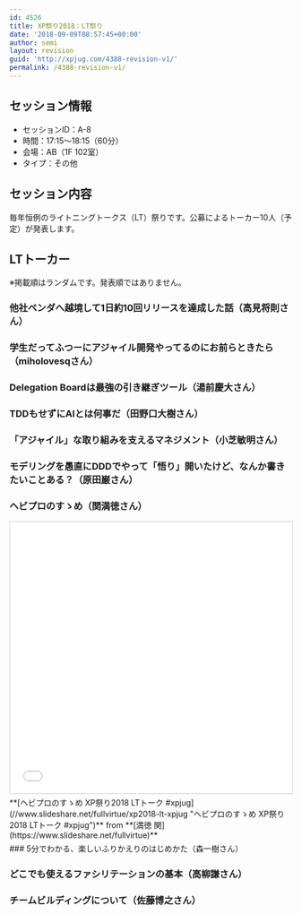 ```yaml
---
id: 4526
title: XP祭り2018：LT祭り
date: '2018-09-09T08:57:45+00:00'
author: semi
layout: revision
guid: 'http://xpjug.com/4388-revision-v1/'
permalink: /4388-revision-v1/
---
```


## セッション情報

- セッションID：A-8
- 時間：17:15～18:15（60分）
- 会場：AB（1F 102室）
- タイプ：その他

## セッション内容

毎年恒例のライトニングトークス（LT）祭りです。公募によるトーカー10人（予定）が発表します。

## LTトーカー

※掲載順はランダムです。発表順ではありません。

### 他社ベンダへ越境して1日約10回リリースを達成した話（高見将則さん）

<script async="" class="speakerdeck-embed" data-id="2f7a79e6adcf46ffa2836f0e01184810" data-ratio="1.77777777777778" src="//speakerdeck.com/assets/embed.js"></script>

### 学生だってふつーにアジャイル開発やってるのにお前らときたら（miholovesqさん）

<script async="" class="speakerdeck-embed" data-id="2bf5f4179486488f9b208832f18453bb" data-ratio="1.77777777777778" src="//speakerdeck.com/assets/embed.js"></script>

### Delegation Boardは最強の引き継ぎツール（湯前慶大さん）

<script async="" class="speakerdeck-embed" data-id="c8ae96f566294e719e8270a9b3636f6f" data-ratio="1.33333333333333" src="//speakerdeck.com/assets/embed.js"></script>

### TDDもせずにAIとは何事だ（田野口大樹さん）

<script async="" class="speakerdeck-embed" data-id="796015492ea44c769dae453a874a7b9e" data-ratio="1.33333333333333" src="//speakerdeck.com/assets/embed.js"></script>

### 「アジャイル」な取り組みを支えるマネジメント（小芝敏明さん）

<script async="" class="speakerdeck-embed" data-id="075eb92ad3f14132be0301911e5a0498" data-ratio="1.77777777777778" src="//speakerdeck.com/assets/embed.js"></script>

### モデリングを愚直にDDDでやって「悟り」開いたけど、なんか書きたいことある？（原田巌さん）

### ヘビプロのすゝめ（関満徳さん）

<iframe allowfullscreen="" frameborder="0" height="485" marginheight="0" marginwidth="0" scrolling="no" src="//www.slideshare.net/slideshow/embed_code/key/42a8mnHk4DdWwS" style="border:1px solid #CCC; border-width:1px; margin-bottom:5px; max-width: 100%;" width="595"> </iframe>

<div style="margin-bottom:5px">  **[ヘビプロのすゝめ XP祭り2018 LTトーク #xpjug](//www.slideshare.net/fullvirtue/xp2018-lt-xpjug "ヘビプロのすゝめ XP祭り2018 LTトーク #xpjug")**  from **[満徳 関](https://www.slideshare.net/fullvirtue)** </div>### 5分でわかる、楽しいふりかえりのはじめかた（森一樹さん）

<script async="" class="speakerdeck-embed" data-id="e9a86f9e2d2a48d7a755a5a7dfa05396" data-ratio="1.44428772919605" src="//speakerdeck.com/assets/embed.js"></script>

### どこでも使えるファシリテーションの基本（高柳謙さん）

### チームビルディングについて（佐藤博之さん）